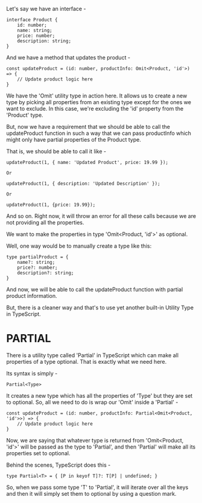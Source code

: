 Let's say we have an interface -

    interface Product {
        id: number;
        name: string;
        price: number;
        description: string;
    }

And we have a method that updates the product -

    const updateProduct = (id: number, productInfo: Omit<Product, 'id'>) => {
        // Update product logic here
    }

We have the 'Omit' utility type in action here. It allows us to create a new type by picking all properties from an existing type except for the ones we want to exclude. In this case, we're excluding the 'id' property from the 'Product' type.

But, now we have a requirement that we should be able to call the updateProduct function in such a way that we can pass productInfo which might only have partial  properties of the Product type. 

That is, we should be able to call it like -

    updateProduct(1, { name: 'Updated Product', price: 19.99 });

    Or

    updateProduct(1, { description: 'Updated Description' });

    Or

    updateProduct(1, {price: 19.99});

And so on. Right now, it will throw an error for all these calls because we are not providing all the properties.

We want to make the properties in type 'Omit<Product, 'id'>' as optional.

Well, one way would be to manually create a type like this:

    type partialProduct = {
        name?: string;
        price?: number;
        description?: string;
    }

And now, we will be able to call the updateProduct function with partial product information.

But, there is a cleaner way and that's to use yet another built-in Utility Type in TypeScript.

# PARTIAL

There is a utility type called 'Partial' in TypeScript which can make all properties of a type optional. That is exactly what we need here.

Its syntax is simply -

    Partial<Type>

It creates a new type which has all the properties of 'Type' but they are set to optional. So, all we need to do is wrap our 'Omit' inside a 'Partial' -

    const updateProduct = (id: number, productInfo: Partial<Omit<Product, 'id'>>) => {
        // Update product logic here
    }

Now, we are saying that whatever type is returned from 'Omit<Product, 'id'>' will be passed as the type to 'Partial', and then 'Partial' will make all its properties set to optional.

Behind the scenes, TypeScript does this -

    type Partial<T> = { [P in keyof T]?: T[P] | undefined; }

So, when we pass some type 'T' to 'Partial', it will iterate over all the keys and then it will simply set them to optional by using a question mark.
